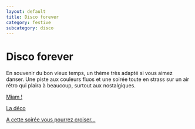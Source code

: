 ```yaml
---
layout: default
title: Disco forever
category: festive
subcategory: disco
---
```


# Disco forever

En souvenir du bon vieux temps, un thème très adapté si vous aimez danser. Une piste aux couleurs fluos et une soirée toute en strass sur un air rétro qui plaira à beaucoup, surtout aux nostalgiques.

[Miam !](/pages/disco/miam.html)

[La déco](/pages/disco/deco.html)

[A cette soirée vous pourrez croiser...](/pages/disco/deguisements.html)
